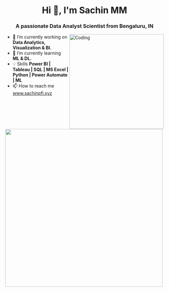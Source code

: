<h1 align="center">Hi 👋,     I'm Sachin MM</h1>
<h3 align="center">A passionate Data Analyst Scientist from Bengaluru, IN</h3>
<img align="right" alt="Coding" width="300" src="https://cdn.dribbble.com/users/1162077/screenshots/3848914/programmer.gif">


- 🔭 I’m currently working on **Data Analytics, Visualization & BI.**
- 🌱 I’m currently learning **ML & DL.**
- 💡 Skills **Power BI | Tableau | SQL | MS Excel | Python | Power Automate | ML**
- 📫 How to reach me <a href="https://www.sachinpfl.xyz/" target="blank">www.sachinpfl.xyz</a>
<p><img align="left" width="500" src="https://github-readme-streak-stats.herokuapp.com/?user=Sachinsatya&&theme=tokyonight"  /></p>



